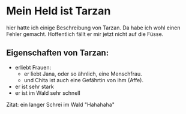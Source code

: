 # Mein Held ist Tarzan
hier hatte ich einige Beschreibung von Tarzan. Da habe ich wohl einen Fehler gemacht. Hoffentlich fällt er mir jetzt nicht auf die Füsse.
## Eigenschaften von Tarzan:
* erliebt Frauen:
  * er liebt Jana, oder so ähnlich, eine Menschfrau.
  * und Chita ist auch eine Gefährtin von ihm (Affe).
* er ist sehr stark
* er ist im Wald sehr schnell

Zitat:
ein langer Schrei im Wald 
\"Hahahaha\"
